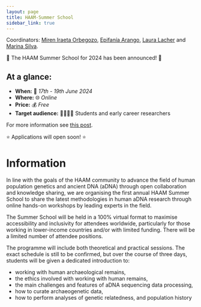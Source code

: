 ```yaml
---
layout: page
title: HAAM-Summer School
sidebar_link: true
---
```


Coordinators: [Miren Iraeta Orbegozo](mailto:iraeta.miren@gmail.com), [Epifanía Arango](mailto:epifaniarango@gmail.com), [Laura Lacher](mailto:laura_lacher@eva.mpg.de) and [Marina Silva](mailto:marina.silva@crick.ac.uk).

📣 The HAAM Summer School for 2024 has been announced! 📣

## At a glance:

- **When:** 📅 _17th - 19th June 2024_
- **Where:** 🌐 _Online_
- **Price:** 💰 _Free_
- **Target audience:** 🧑‍🔬🧑‍💻 Students and early career researchers

For more information see [this post](/events/2024/04/05/event/).

⭐️ Applications will open soon! ⭐️

# Information

In line with the goals of the HAAM community to advance the field of human population genetics and ancient DNA (aDNA) through open collaboration and knowledge sharing, we are organising the first annual HAAM Summer School to share the latest methodologies in human aDNA research through online hands-on workshops by leading experts in the field.

The Summer School will be held in a 100% virtual format to maximise accessibility and inclusivity for attendees worldwide, particularly for those working in lower-income countries and/or with limited funding. There will be a limited number of attendee positions.

The programme will include both theoretical and practical sessions. The exact schedule is still to be confirmed, but over the course of three days, students will be given a dedicated introduction to:
- working with human archaeological remains, 
- the ethics involved with working with human remains,
- the main challenges and features of aDNA sequencing data processing,
- how to curate archaeogenetic data,
- how to perform analyses of genetic relatedness, and population history


